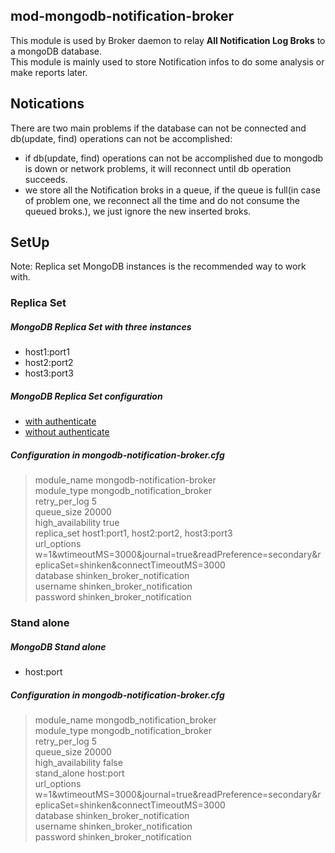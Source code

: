 ## mod-mongodb-notification-broker
This module is used by Broker daemon to relay **All Notification Log Broks** 
to a mongoDB database.  
This module is mainly used to store Notification infos to do some analysis or 
make reports later.

## Notications  
There are two main problems if the database can not be connected and db(update,
 find) operations can not be accomplished:  
* if db(update, find) operations can not be accomplished due to mongodb is
down or network problems, it will reconnect until db operation succeeds.
* we store all the Notification broks in a queue, if the queue is full(in case 
of problem one, we reconnect all the time and do not consume the queued broks.),
we just ignore the new inserted broks.

## SetUp
Note: Replica set MongoDB instances is the recommended way to work with.  

### Replica Set  

##### MongoDB Replica Set with three instances
* host1:port1
* host2:port2
* host3:port3  

##### MongoDB Replica Set configuration
* [with authenticate](http://docs.mongodb.org/manual/tutorial/deploy-replica-set-with-auth/)
* [without authenticate](http://docs.mongodb.org/manual/tutorial/deploy-replica-set/)

##### Configuration in mongodb-notification-broker.cfg
> module_name     mongodb-notification-broker    
> module_type     mongodb_notification_broker    
> retry_per_log   5   
> queue_size      20000  
> high_availability     true   
> replica_set       host1:port1, host2:port2, host3:port3  
> url_options     w=1&wtimeoutMS=3000&journal=true&readPreference=secondary&replicaSet=shinken&connectTimeoutMS=3000    
> database     shinken_broker_notification  
> username     shinken_broker_notification  
> password     shinken_broker_notification  

### Stand alone

##### MongoDB Stand alone
* host:port

##### Configuration in mongodb-notification-broker.cfg
> module_name     mongodb_notification_broker  
> module_type     mongodb_notification_broker  
> retry_per_log   5    
> queue_size      20000   
> high_availability     false   
> stand_alone   host:port   
> url_options     w=1&wtimeoutMS=3000&journal=true&readPreference=secondary&replicaSet=shinken&connectTimeoutMS=3000  
> database     shinken_broker_notification  
> username     shinken_broker_notification  
> password     shinken_broker_notification  
